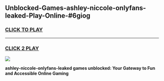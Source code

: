 
## Unblocked-Games-ashley-niccole-onlyfans-leaked-Play-Online-#6giog
<h3>
<a href="https://premium.freeplayer.one?title=ashley-niccole-onlyfans-leaked&ref=27F">CLICK TO PLAY</a></h3>
<hr>

<h3>
<a href="https://premium.freeplayer.one?title=ashley-niccole-onlyfans-leaked&ref=27F">CLICK 2 PLAY</a>
  
</h3>

<a href="https://premium.freeplayer.one?title=ashley-niccole-onlyfans-leaked&ref=27F"><img src="https://clearcache.store/games.png"></a>


**ashley-niccole-onlyfans-leaked games unblocked: Your Gateway to Fun and Accessible Online Gaming**
